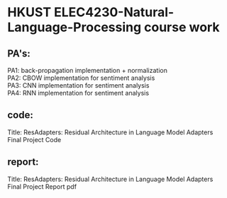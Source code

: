 # HKUST ELEC4230-Natural-Language-Processing course work

## PA's:
PA1: back-propagation implementation + normalization <br />
PA2: CBOW implementation for sentiment analysis <br />
PA3: CNN implementation for sentiment analysis <br />
PA4: RNN implementation for sentiment analysis <br />

## code:
Title: ResAdapters: Residual Architecture in Language Model Adapters <br />
Final Project Code

## report:
Title: ResAdapters: Residual Architecture in Language Model Adapters <br />
Final Project Report pdf


